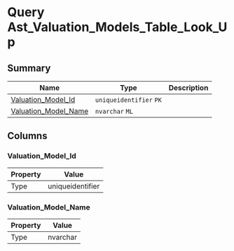 # Query Ast_Valuation_Models_Table_Look_Up


## Summary

| Name | Type | Description |
| - | - | --- |
|[Valuation_Model_Id](#valuation_model_id)|`uniqueidentifier` `PK`||
|[Valuation_Model_Name](#valuation_model_name)|`nvarchar` `ML`||

## Columns

### Valuation_Model_Id

| Property | Value |
| - | - |
|Type|uniqueidentifier|

### Valuation_Model_Name

| Property | Value |
| - | - |
|Type|nvarchar|



